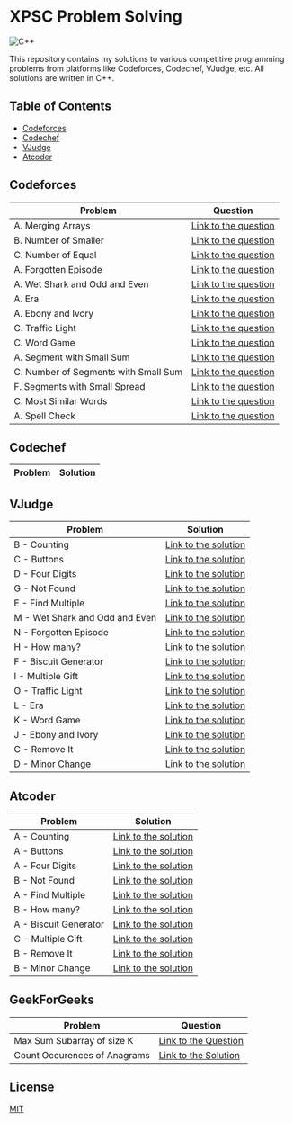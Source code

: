 # XPSC Problem Solving

![C++](https://img.shields.io/badge/C%2B%2B-00599C?style=for-the-badge&logo=c%2B%2B&logoColor=white)

This repository contains my solutions to various competitive programming problems from platforms like Codeforces, Codechef, VJudge, etc. All solutions are written in C++.

## Table of Contents

- [Codeforces](#codeforces)
- [Codechef](#codechef)
- [VJudge](#vjudge)
- [Atcoder](#atcoder)

## Codeforces

| Problem                              | Question                                                                                                 |
| ------------------------------------ | -------------------------------------------------------------------------------------------------------- |
| A. Merging Arrays                    | [Link to the question](https://codeforces.com/edu/course/2/lesson/9/1/practice/contest/307092/problem/A) |
| B. Number of Smaller                 | [Link to the question](https://codeforces.com/edu/course/2/lesson/9/1/practice/contest/307092/problem/B) |
| C. Number of Equal                   | [Link to the question](https://codeforces.com/edu/course/2/lesson/9/1/practice/contest/307092/problem/C) |
| A. Forgotten Episode                 | [Link to the question](https://codeforces.com/problemset/problem/440/A)                                  |
| A. Wet Shark and Odd and Even        | [Link to the question](https://codeforces.com/problemset/problem/621/A)                                  |
| A. Era                               | [Link to the question](https://codeforces.com/problemset/problem/1604/A)                                 |
| A. Ebony and Ivory                   | [Link to the question](https://codeforces.com/problemset/problem/633/A)                                  |
| C. Traffic Light                     | [Link to the question](https://codeforces.com/problemset/problem/1744/C)                                 |
| C. Word Game                         | [Link to the question](https://codeforces.com/problemset/problem/1722/C)                                 |
| A. Segment with Small Sum            | [Link to the question](https://codeforces.com/edu/course/2/lesson/9/2/practice/contest/307093/problem/A) |
| C. Number of Segments with Small Sum | [Link to the question](https://codeforces.com/edu/course/2/lesson/9/2/practice/contest/307093/problem/C) |
| F. Segments with Small Spread        | [Link to the question](https://codeforces.com/edu/course/2/lesson/9/2/practice/contest/307093/problem/F) |
| C. Most Similar Words                | [Link to the question](https://codeforces.com/contest/1676/problem/C)                                    |
| A. Spell Check                       | [Link to the question](https://codeforces.com/contest/1722/problem/A)                                    |

## Codechef

| Problem | Solution |
| ------- | -------- |

## VJudge

| Problem                        | Solution                                                     |
| ------------------------------ | ------------------------------------------------------------ |
| B - Counting                   | [Link to the solution](https://vjudge.net/solution/49862697) |
| C - Buttons                    | [Link to the solution](https://vjudge.net/solution/49864748) |
| D - Four Digits                | [Link to the solution](https://vjudge.net/solution/49871311) |
| G - Not Found                  | [Link to the solution](https://vjudge.net/solution/49886953) |
| E - Find Multiple              | [Link to the solution](https://vjudge.net/solution/49903992) |
| M - Wet Shark and Odd and Even | [Link to the solution](https://vjudge.net/solution/49935974) |
| N - Forgotten Episode          | [Link to the solution](https://vjudge.net/solution/49935943) |
| H - How many?                  | [Link to the solution](https://vjudge.net/solution/49967693) |
| F - Biscuit Generator          | [Link to the solution](https://vjudge.net/solution/49993741) |
| I - Multiple Gift              | [Link to the solution](https://vjudge.net/solution/50049067) |
| O - Traffic Light              | [Link to the solution](https://vjudge.net/solution/50041167) |
| L - Era                        | [Link to the solution](https://vjudge.net/solution/50031377) |
| K - Word Game                  | [Link to the solution](https://vjudge.net/solution/50030182) |
| J - Ebony and Ivory            | [Link to the solution](https://vjudge.net/solution/50031751) |
| C - Remove It                  | [Link to the solution](https://vjudge.net/solution/50127789) |
| D - Minor Change               | [Link to the solution](https://vjudge.net/solution/50151999) |

## Atcoder

| Problem               | Solution                                                                        |
| --------------------- | ------------------------------------------------------------------------------- |
| A - Counting          | [Link to the solution](https://atcoder.jp/contests/abc209/submissions/51240912) |
| A - Buttons           | [Link to the solution](https://atcoder.jp/contests/abc124/submissions/51242274) |
| A - Four Digits       | [Link to the solution](https://atcoder.jp/contests/abc222/submissions/51246731) |
| B - Not Found         | [Link to the solution](https://atcoder.jp/contests/abc071/submissions/51260924) |
| A - Find Multiple     | [Link to the solution](https://atcoder.jp/contests/abc220/submissions/51273864) |
| B - How many?         | [Link to the solution](https://atcoder.jp/contests/abc214/submissions/51428191) |
| A - Biscuit Generator | [Link to the solution](https://atcoder.jp/contests/abc125/submissions/51450217) |
| C - Multiple Gift     | [Link to the solution](https://atcoder.jp/contests/abc083/submissions/51498352) |
| B - Remove It         | [Link to the solution](https://atcoder.jp/contests/abc191/submissions/51603504) |
| B - Minor Change      | [Link to the solution](https://atcoder.jp/contests/abc172/submissions/51640776) |

## GeekForGeeks

| Problem                      | Question                                                                                                                                                                                                    |
| ---------------------------- | ----------------------------------------------------------------------------------------------------------------------------------------------------------------------------------------------------------- |
| Max Sum Subarray of size K   | [Link to the Question](https://www.geeksforgeeks.org/problems/max-sum-subarray-of-size-k5313/1)                                                                                                             |
| Count Occurences of Anagrams | [Link to the Solution](https://www.geeksforgeeks.org/problems/count-occurences-of-anagrams5839/1?_gl=1*2hl6h9*_ga*MTYxMTcwOTY2OC4xNjYwMzk1MzY0*_ga_DWCCJLKX3X*MTY5Njc3NDQzNi4xLjEuMTY5Njc3NDUwNy4wLjAuMA..) |

## License

[MIT](./LICENSE)
